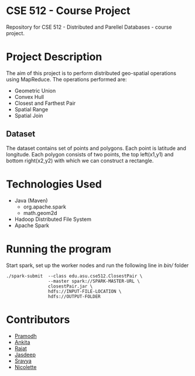 # CSE 512 - Course Project

Repository for CSE 512 - Distributed and Parellel Databases - course project. 

Project Description
===================
The aim of this project is to perform distributed geo-spatial operations using MapReduce. The operations performed are:
* Geometric Union
* Convex Hull
* Closest and Farthest Pair
* Spatial Range
* Spatial Join

Dataset
-------
The dataset contains set of points and polygons. Each point is latitude and longitude. Each polygon consists of two points, the top left(x1,y1) and bottom right(x2,y2) with which we can construct a rectangle.

Technologies Used
=================
- Java (Maven)
  * org.apache.spark
  * math.geom2d
- Hadoop Distributed File System
- Apache Spark
 
Running the program
===================
Start spark, set up the worker nodes and run the following line in *bin/* folder
```
./spark-submit  --class edu.asu.cse512.ClosestPair \
                --master spark://SPARK-MASTER-URL \
                closestPair.jar \
                hdfs://INPUT-FILE-LOCATION \
                hdfs://OUTPUT-FOLDER
```

Contributors
============
- [Pramodh](https://github.com/PramodhN/)
- [Ankita](https://github.com/apchandak24)
- [Rajat](https://github.com/rajataggarwal91)
- [Jasdeep](https://github.com/jasdeepbhalla)
- [Sravya](https://github.com/sravyaguturu)
- [Nicolette](https://github.com/NicoletteFurtado)
